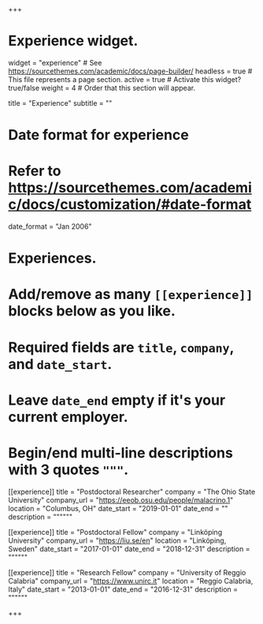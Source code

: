 +++
# Experience widget.
widget = "experience"  # See https://sourcethemes.com/academic/docs/page-builder/
headless = true  # This file represents a page section.
active = true  # Activate this widget? true/false
weight = 4  # Order that this section will appear.

title = "Experience"
subtitle = ""

# Date format for experience
#   Refer to https://sourcethemes.com/academic/docs/customization/#date-format
date_format = "Jan 2006"

# Experiences.
#   Add/remove as many `[[experience]]` blocks below as you like.
#   Required fields are `title`, `company`, and `date_start`.
#   Leave `date_end` empty if it's your current employer.
#   Begin/end multi-line descriptions with 3 quotes `"""`.
[[experience]]
  title = "Postdoctoral Researcher"
  company = "The Ohio State University"
  company_url = "https://eeob.osu.edu/people/malacrino.1"
  location = "Columbus, OH"
  date_start = "2019-01-01"
  date_end = ""
  description = """"""

[[experience]]
  title = "Postdoctoral Fellow"
  company = "Linköping University"
  company_url = "https://liu.se/en"
  location = "Linköping, Sweden"
  date_start = "2017-01-01"
  date_end = "2018-12-31"
  description = """"""
  
[[experience]]
  title = "Research Fellow"
  company = "University of Reggio Calabria"
  company_url = "https://www.unirc.it"
  location = "Reggio Calabria, Italy"
  date_start = "2013-01-01"
  date_end = "2016-12-31"
  description = """""" 
  
+++
